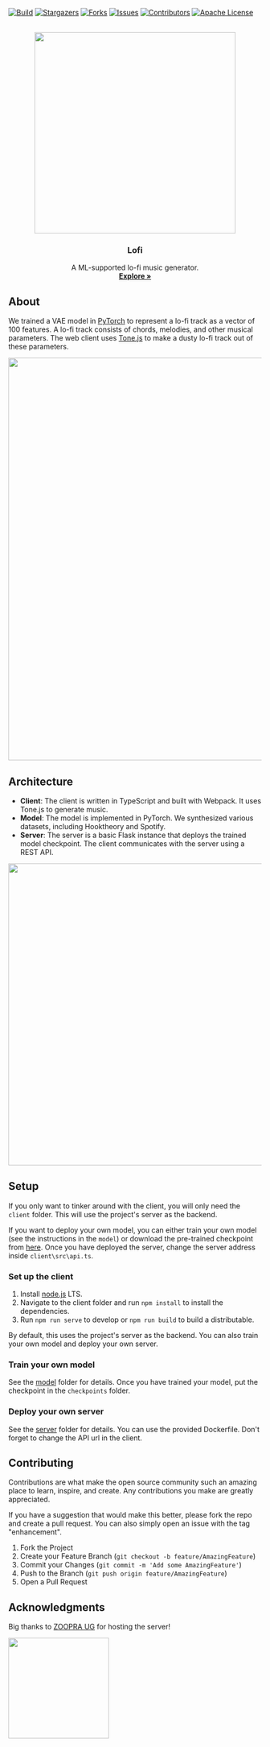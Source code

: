 [![Build][build-shield]][build-url]
[![Stargazers][stars-shield]][stars-url]
[![Forks][forks-shield]][forks-url]
[![Issues][issues-shield]][issues-url]
[![Contributors][contributors-shield]][contributors-url]
[![Apache License][license-shield]][license-url]


<!-- PROJECT LOGO -->
<br />
<div align="center">
  <a href="https://lofi.jacobzhang.de/?default">
    <img src="https://repository-images.githubusercontent.com/377117802/d55ba858-636f-4c44-9195-94971754fec0" width="400px"/>
  </a>

  <h3 align="center">Lofi</h3>

  <p align="center">
    A ML-supported lo-fi music generator.
    <br />
    <a href="https://lofi.jacobzhang.de/?default"><strong>Explore »</strong></a>
  </p>
</div>

## About
We trained a VAE model in [PyTorch](https://pytorch.org/) to represent a lo-fi track as a vector of 100 features. A lo-fi track consists of chords, melodies, and other musical parameters. The web client uses [Tone.js](https://tonejs.github.io/) to make a dusty lo-fi track out of these parameters.

<div align="center">
  <a href="https://lofi.jacobzhang.de/?default">
    <img src="https://i.imgur.com/cxFsYPm.jpg" width="800px"/>
  </a>
</div>

## Architecture

* **Client**: The client is written in TypeScript and built with Webpack. It uses Tone.js to generate music.
* **Model**: The model is implemented in PyTorch. We synthesized various datasets, including Hooktheory and Spotify.
* **Server**: The server is a basic Flask instance that deploys the trained model checkpoint. The client communicates with the server using a REST API.

<img src="https://i.imgur.com/j70305Y.png" width="600px"/>

## Setup
If you only want to tinker around with the client, you will only need the `client` folder. This will use the project's server as the backend.

If you want to deploy your own model, you can either train your own model (see the instructions in the `model`) or download the pre-trained checkpoint from [here](https://github.com/jacbz/Lofi/files/7519187/checkpoints.zip). Once you have deployed the server, change the server address inside `client\src\api.ts`.

### Set up the client
1. Install [node.js](https://nodejs.org/en/) LTS.
1. Navigate to the client folder and run `npm install` to install the dependencies.
2. Run `npm run serve` to develop or `npm run build` to build a distributable.

By default, this uses the project's server as the backend. You can also train your own model and deploy your own server.

### Train your own model
See the [model](model) folder for details. Once you have trained your model, put the checkpoint in the `checkpoints` folder.

### Deploy your own server
See the [server](server) folder for details. You can use the provided Dockerfile. Don't forget to change the API url in the client.

## Contributing
Contributions are what make the open source community such an amazing place to learn, inspire, and create. Any contributions you make are greatly appreciated.

If you have a suggestion that would make this better, please fork the repo and create a pull request. You can also simply open an issue with the tag "enhancement".

1. Fork the Project
2. Create your Feature Branch (`git checkout -b feature/AmazingFeature`)
3. Commit your Changes (`git commit -m 'Add some AmazingFeature'`)
4. Push to the Branch (`git push origin feature/AmazingFeature`)
5. Open a Pull Request

## Acknowledgments

Big thanks to [ZOOPRA UG](https://www.zoopra.de/) for hosting the server!

<a href="https://www.zoopra.de/">
  <img src="https://www.zoopra.de/wp-content/uploads/2020/11/logo_breit_800x200_black.png" href="https://www.zoopra.de" width="200px"/>
</a>



<!-- MARKDOWN LINKS & IMAGES -->
<!-- https://www.markdownguide.org/basic-syntax/#reference-style-links -->
[build-shield]: https://img.shields.io/github/actions/workflow/status/jacbz/Lofi/client.yml?style=for-the-badge
[build-url]: https://github.com/jacbz/Lofi/actions
[contributors-shield]: https://img.shields.io/github/contributors/jacbz/Lofi?style=for-the-badge
[contributors-url]: https://github.com/jacbz/Lofi/graphs/contributors
[forks-shield]: https://img.shields.io/github/forks/jacbz/Lofi?style=for-the-badge
[forks-url]: https://github.com/jacbz/Lofi/network/members
[stars-shield]: https://img.shields.io/github/stars/jacbz/Lofi?style=for-the-badge
[stars-url]: https://github.com/jacbz/Lofi/stargazers
[issues-shield]: https://img.shields.io/github/issues/jacbz/Lofi?style=for-the-badge
[issues-url]: https://github.com/jacbz/Lofi/issues
[license-shield]: https://img.shields.io/github/license/jacbz/Lofi?style=for-the-badge
[license-url]: https://github.com/jacbz/Lofi/blob/master/LICENSE.txt
